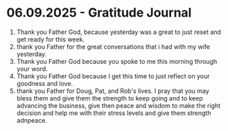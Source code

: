 # 06.09.2025 - Gratitude Journal

1. Thank you Father God, because yesterday was a great to just reset and get ready for this week.
2. thank you Father for the great conversations that i had with my wife yesterday.
3. Thank you Father God because you spoke to me this morning through your word.
4. Thank you Father God because I get this time to just reflect on your goodness and love.
5. thank you Father for Doug, Pat, and Rob's lives. I pray that you may bless them and give them the strength to keep going and to keep advancing the business,
give then peace and wisdom to make the right decision and help me with their stress levels and give them strength adnpeace.
